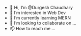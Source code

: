 - 👋 Hi, I’m @Durgesh Chaudhary
- 👀 I’m interested in Web Dev
- 🌱 I’m currently learning MERN
- 💞️ I’m looking to collaborate on ...
- 📫 How to reach me ...

<!---
Durgesh1008/Durgesh1008 is a ✨ special ✨ repository because its `README.md` (this file) appears on your GitHub profile.
You can click the Preview link to take a look at your changes.
--->
